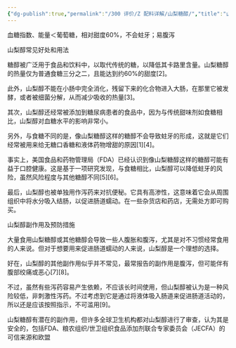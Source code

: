 ```yaml
---
{"dg-publish":true,"permalink":"/300 评价/Z 配料详解/山梨糖醇/","title":"山梨糖醇","created":"2024-01-25T18:45:04.000+08:00","updated":"2024-01-25T18:45:04.000+08:00"}
---
```



血糖指数、能量＜葡萄糖，相对甜度60%，不会蛀牙；易腹泻

山梨醇常见好处和用法

糖醇被广泛用于食品和饮料中，以取代传统的糖，以降低其卡路里含量。山梨糖醇的热量仅为普通食糖三分之二，且能达到约60%的甜度[2]。

此外，山梨醇不能在小肠中完全消化，残留下来的化合物进入大肠，在那里它被发酵，或者被细菌分解，从而减少吸收的热量[3]。

其次，山梨醇还经常被添加到糖尿病患者的食品中，因为与传统甜味剂如食糖相比，山梨醇对血糖水平的影响非常小。

另外，与食糖不同的是，像山梨糖醇这样的糖醇不会导致蛀牙的形成，这就是它们经常被用来给无糖口香糖和液体药物增甜的原因[1][4]。

事实上，美国食品和药物管理局（FDA）已经认识到像山梨糖醇这样的糖醇可能有益于口腔健康。这是基于一项研究发现，与食糖相比，山梨醇可以降低蛀牙的风险，虽然风险程度与其他糖醇不同[5][6]。

最后，山梨醇也被单独用作泻药来对抗便秘。它具有高渗性，这意味着它会从周围组织中将水分吸入结肠，以促进肠道蠕动。在一些杂货店和药店，无需处方即可购买。

山梨醇副作用及预防措施

大量食用山梨糖醇或其他糖醇会导致一些人腹胀和腹泻，尤其是对不习惯经常食用的人来说。但对于想要用来促进肠道蠕动的人来说，山梨醇是一个理想的选择。

好在，山梨醇的其他副作用似乎并不常见，最常报告的副作用是腹泻，但可能伴有腹部绞痛或恶心[7][8]。

不过，虽然有些泻药容易产生依赖，不应该长时间使用，但山梨醇被认为是一种风险较低，非刺激性泻药。不过考虑到它是通过将液体吸入肠道来促进肠道活动的，所以还是应该按照指示，不可滥用[9]。

山梨糖醇有潜在的副作用，但许多全球卫生机构都对山梨醇进行了审查，认为其是安全的，包括FDA、粮农组织/世卫组织食品添加剂联合专家委员会（JECFA）的可信来源和欧盟

